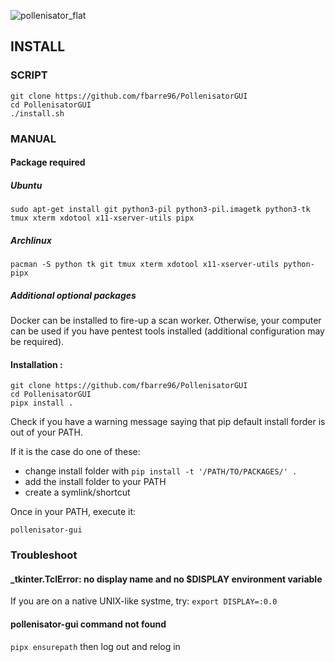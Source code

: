 ![pollenisator_flat](https://github.com/AlgoSecure/Pollenisator/wiki/uploads/1e17b6e558bec07767eb12506ed6b2bf/pollenisator_flat.png)

 

## INSTALL ##

### SCRIPT

```
git clone https://github.com/fbarre96/PollenisatorGUI
cd PollenisatorGUI
./install.sh
```

### MANUAL 

#### Package required 

##### Ubuntu
```
sudo apt-get install git python3-pil python3-pil.imagetk python3-tk tmux xterm xdotool x11-xserver-utils pipx
```

##### Archlinux
```
pacman -S python tk git tmux xterm xdotool x11-xserver-utils python-pipx
```

##### Additional optional packages

Docker can be installed to fire-up a scan worker. Otherwise, your computer can be used if you have pentest tools installed (additional configuration may be required).

#### Installation :

```
git clone https://github.com/fbarre96/PollenisatorGUI
cd PollenisatorGUI
pipx install .
```

Check if you have a warning message saying that pip default install forder is out of your PATH.

If it is the case do one of these:

*  change install folder with `pip install -t '/PATH/TO/PACKAGES/' .`
*  add the install folder to your PATH
*  create a symlink/shortcut 

Once in your PATH, execute it:

```
pollenisator-gui
```


### Troubleshoot

#### _tkinter.TclError: no display name and no $DISPLAY environment variable

If you are on a native UNIX-like systme, try:
`export DISPLAY=:0.0`

#### pollenisator-gui command not found

`pipx ensurepath` then log out and relog in

